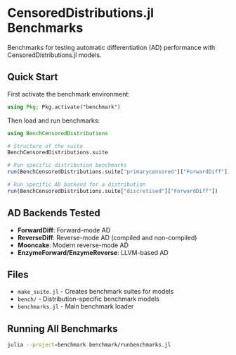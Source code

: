# CensoredDistributions.jl Benchmarks

Benchmarks for testing automatic differentiation (AD) performance with CensoredDistributions.jl models.

## Quick Start

First activate the benchmark environment:
```julia
using Pkg; Pkg.activate("benchmark")
```

Then load and run benchmarks:
```julia
using BenchCensoredDistributions

# Structure of the suite
BenchCensoredDistributions.suite

# Run specific distribution benchmarks
run(BenchCensoredDistributions.suite["primarycensored"]["ForwardDiff"])

# Run specific AD backend for a distribution
run(BenchCensoredDistributions.suite["discretised"]["ForwardDiff"])
```

## AD Backends Tested

- **ForwardDiff**: Forward-mode AD
- **ReverseDiff**: Reverse-mode AD (compiled and non-compiled)
- **Mooncake**: Modern reverse-mode AD
- **EnzymeForward/EnzymeReverse**: LLVM-based AD

## Files

- `make_suite.jl` - Creates benchmark suites for models
- `bench/` - Distribution-specific benchmark models
- `benchmarks.jl` - Main benchmark loader

## Running All Benchmarks

```bash
julia --project=benchmark benchmark/runbenchmarks.jl
```